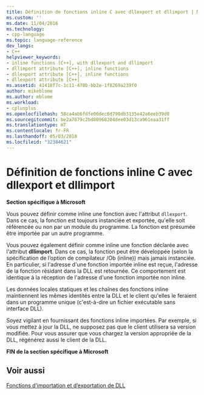 ```yaml
---
title: Définition de fonctions inline C avec dllexport et dllimport | Microsoft Docs
ms.custom: ''
ms.date: 11/04/2016
ms.technology:
- cpp-language
ms.topic: language-reference
dev_langs:
- C++
helpviewer_keywords:
- inline functions [C++], with dllexport and dllimport
- dllimport attribute [C++], inline functions
- dllexport attribute [C++], inline functions
- dllexport attribute [C++]
ms.assetid: 41418f7c-1c11-470b-bb2e-1f8269a239f0
author: mikeblome
ms.author: mblome
ms.workload:
- cplusplus
ms.openlocfilehash: 58ca4ab6fdfe06dec6d790db3135e42a6eeb39d8
ms.sourcegitcommit: be2a7679c2bd80968204dee03d13ca961eaa31ff
ms.translationtype: HT
ms.contentlocale: fr-FR
ms.lasthandoff: 05/03/2018
ms.locfileid: "32384621"
---
```

# <a name="defining-inline-c-functions-with-dllexport-and-dllimport"></a>Définition de fonctions inline C avec dllexport et dllimport
**Section spécifique à Microsoft**  
  
 Vous pouvez définir comme inline une fonction avec l'attribut `dllexport`. Dans ce cas, la fonction est toujours instanciée et exportée, qu'elle soit référencée ou non par un module du programme. La fonction est présumée être importée par un autre programme.  
  
 Vous pouvez également définir comme inline une fonction déclarée avec l'attribut **dllimport**. Dans ce cas, la fonction peut être développée (selon la spécification de l’option de compilateur /Ob (inline)) mais jamais instanciée. En particulier, si l'adresse d'une fonction importée inline est reçue, l'adresse de la fonction résidant dans la DLL est retournée. Ce comportement est identique à la réception de l'adresse d'une fonction importée non inline.  
  
 Les données locales statiques et les chaînes des fonctions inline maintiennent les mêmes identités entre la DLL et le client qu'elles le feraient dans un programme unique (c'est-à-dire un fichier exécutable sans interface DLL).  
  
 Soyez vigilant en fournissant des fonctions inline importées. Par exemple, si vous mettez à jour la DLL, ne supposez pas que le client utilisera sa version modifiée. Pour vous assurer que vous chargez la version appropriée de la DLL, régénérez aussi le client de la DLL.  
  
 **FIN de la section spécifique à Microsoft**  
  
## <a name="see-also"></a>Voir aussi  
 [Fonctions d’importation et d’exportation de DLL](../c-language/dll-import-and-export-functions.md)
